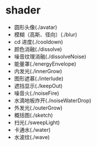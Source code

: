 # shader

- 圆形头像(./avatar)
- 模糊（高斯、径向）(./blur)
- cd 进度(./cooldown)
- 颜色消融(./dissolve)
- 噪音纹理消融(./dissolveNoise)
- 能量罩(./energyEnvelope)
- 内发光(./innerGrow)
- 图形遮慕(./interlude)
- 遮挡显示(./keepOut)
- 噪音火(./noiseFire)
- 水滴地板炸开(./noiseWaterDrop)
- 外发光(./outerGrow)
- 概括图(./sketch)
- 扫光(./sweepLight)
- 卡通水(./water)
- 水波纹(./wave)
